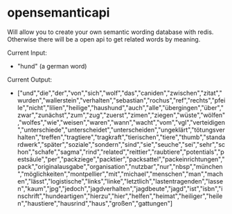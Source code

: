 opensemanticapi
===============

Will allow you to create your own semantic wording database with redis. Otherwise there will be a open api to get related words by meaning.

Current Input:

* "hund" (a german word)

Current Output:

* ["und","die","der","von","sich","wolf","das","caniden","zwischen","zitat","wurden","wallerstein","verhalten","sebastian","rochus","ref","rechts","pfeile","nicht","lilien","heilige","haushund","auch","alle","übergingen","über","zwar","zunächst","zum","zug","zuerst","zimen","ziegen","wüste","wölfen","wolfes","wie","weisen","waren","wann","wacht","vom","vgl","verteidigen","unterschiede","unterscheidet","unterscheiden","ungeklärt","tötungsverhalten","treffen","tragtiere","tragkraft","tierischen","tiere","thumb","standardwerk","später","soziale","sondern","sind","sie","seuche","sei","sehr","schon","schafe","sagma","rind","related","reittier","raubtiere","potentials","pestsäule","per","packziege","packtier","packsattel","packeinrichtungen","pack","originalausgabe","organisation","nutzbar","nur","nbsp","münchen","möglichkeiten","montpellier","mit","michael","menschen","man","machen","lässt","logistische","links","linke","letztlich","lastentragenden","lassen","kaum","jpg","jedoch","jagdverhalten","jagdbeute","jagd","ist","isbn","inschrift","hundeartigen","hierzu","hier","helfen","heimat","heiliger","heilen","haustiere","hausrind","haus","großen","gattungen"]
